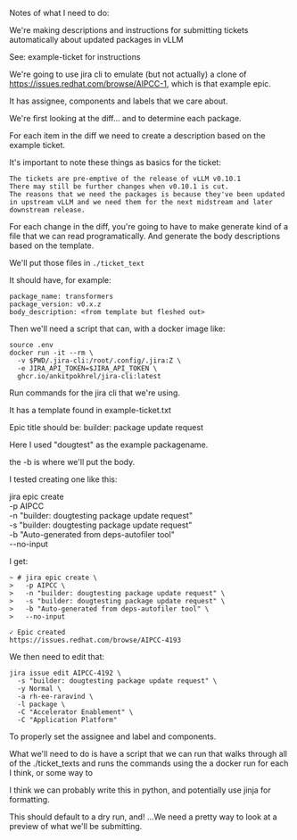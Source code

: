 Notes of what I need to do:

We're making descriptions and instructions for submitting tickets automatically about updated packages in vLLM

See: example-ticket for instructions

We're going to use jira cli to emulate (but not actually) a clone of https://issues.redhat.com/browse/AIPCC-1, which is that example epic.

It has assignee, components and labels that we care about.

We're first looking at the diff... and to determine each package.

For each item in the diff we need to create a description based on the example ticket.

It's important to note these things as basics for the ticket:

```
The tickets are pre-emptive of the release of vLLM v0.10.1
There may still be further changes when v0.10.1 is cut.
The reasons that we need the packages is because they've been updated in upstream vLLM and we need them for the next midstream and later downstream release.
```

For each change in the diff, you're going to have to make generate kind of a file that we can read programatically. And generate the body descriptions based on the template.

We'll put those files in `./ticket_text`

It should have, for example:

```
package_name: transformers
package_version: v0.x.z
body_description: <from template but fleshed out>
```

Then we'll need a script that can, with a docker image like:

```
source .env
docker run -it --rm \
  -v $PWD/.jira-cli:/root/.config/.jira:Z \
  -e JIRA_API_TOKEN=$JIRA_API_TOKEN \
  ghcr.io/ankitpokhrel/jira-cli:latest
```

Run commands for the jira cli that we're using.


It has a template found in example-ticket.txt

Epic title should be: builder: <packagename> package update request

Here I used "dougtest" as the example packagename.

the -b is where we'll put the body.


I tested creating one like this:

jira epic create \
  -p AIPCC \
  -n "builder: dougtesting package update request" \
  -s "builder: dougtesting package update request" \
  -b "Auto-generated from deps-autofiler tool" \
  --no-input

I get:

```
~ # jira epic create \
>   -p AIPCC \
>   -n "builder: dougtesting package update request" \
>   -s "builder: dougtesting package update request" \
>   -b "Auto-generated from deps-autofiler tool" \
>   --no-input

✓ Epic created
https://issues.redhat.com/browse/AIPCC-4193
```

We then need to edit that:

```
jira issue edit AIPCC-4192 \
  -s "builder: dougtesting package update request" \
  -y Normal \
  -a rh-ee-raravind \
  -l package \
  -C "Accelerator Enablement" \
  -C "Application Platform"
```

To properly set the assignee and label and components.

What we'll need to do is have a script that we can run that walks through all of the ./ticket_texts and runs the commands using the a docker run for each I think, or some way to 

I think we can probably write this in python, and potentially use jinja for formatting.

This should default to a dry run, and! ...We need a pretty way to look at a preview of what we'll be submitting.
